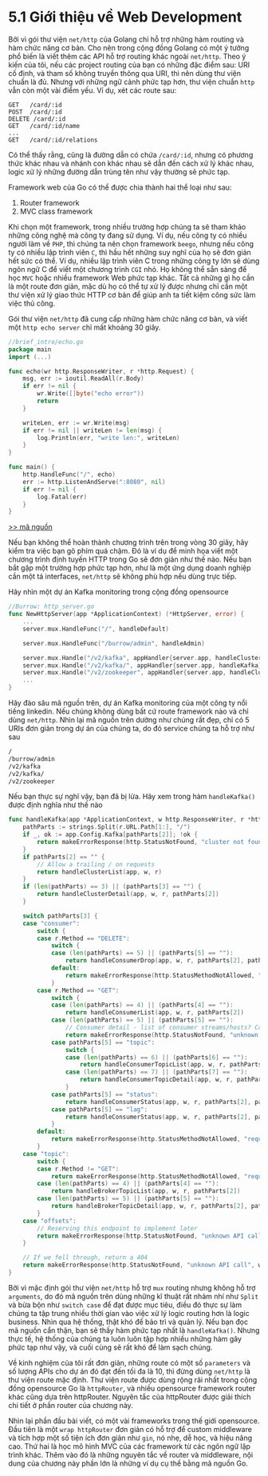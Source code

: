 # 5.1 Giới thiệu về Web Development

Bởi vì gói thư viện `net/http` của Golang chỉ hỗ trợ những hàm routing và hàm chức năng cơ bản. Cho nên trong cộng đồng Golang có một ý tưởng phổ biến là viết thêm các API hỗ trợ routing khác ngoài `net/http`. Theo ý kiến của tôi, nếu các project routing của bạn có những đặc điểm sau: URI cố định, và tham số không truyền thông qua URI, thì nên dùng thư viện chuẩn là đủ. Nhưng với những ngữ cảnh phức tạp hơn, thư viện chuẩn `http` vẫn còn một vài điểm yếu. Ví dụ, xét các route sau:
 
```
GET   /card/:id
POST  /card/:id
DELETE /card/:id
GET   /card/:id/name
...
GET   /card/:id/relations
```

Có thể thấy rằng, cũng là đường dẫn có chứa `/card/:id`, nhưng có phương thức khác nhau và nhánh con khác nhau sẽ dẫn đến cách xử lý khác nhau, logic xử lý những đường dẫn trùng tên như vậy thường sẽ phức tạp.

Framework web của Go có thể được chia thành hai thể loại như sau:

1. Router framework
2. MVC class framework

Khi chọn một framework, trong nhiều trường hợp chúng ta sẽ tham khảo những công nghệ mà công ty đang sử dụng. Ví dụ, nếu công ty có nhiều người làm về `PHP`, thì chúng ta nên chọn framework `beego`, nhưng nếu công ty có nhiều lập trình viên `C`, thì hầu hết những suy nghĩ của họ sẽ đơn giản hết sức có thể. Ví dụ, nhiều lập trình viên C trong những công ty lớn sẽ dùng ngôn ngữ C để viết một chương trình `CGI` nhỏ. Họ không thể sẵn sàng để học `MVC` hoặc nhiều framework Web phức tạp khác. Tất cả những gì họ cần là một route đơn giản, mặc dù họ có thể tự xử lý được nhưng chỉ cần một thư viện xử lý giao thức HTTP cơ bản để giúp anh ta tiết kiệm công sức làm việc thủ công.

Gói thư viện `net/http` đã cung cấp những hàm chức năng cơ bản, và viết một `http echo server` chỉ mất khoảng 30 giây.

```go
//brief_intro/echo.go
package main
import (...)

func echo(wr http.ResponseWriter, r *http.Request) {
    msg, err := ioutil.ReadAll(r.Body)
    if err != nil {
        wr.Write([]byte("echo error"))
        return
    }

    writeLen, err := wr.Write(msg)
    if err != nil || writeLen != len(msg) {
        log.Println(err, "write len:", writeLen)
    }
}

func main() {
    http.HandleFunc("/", echo)
    err := http.ListenAndServe(":8080", nil)
    if err != nil {
        log.Fatal(err)
    }
}
```

[>> mã nguồn](../examples/ch5/ch5.1/brief-intro.go) 

Nếu bạn không thể hoàn thành chương trình trên trong vòng 30 giây, hãy kiểm tra việc bạn gõ phím quá chậm. Đó là ví dụ để minh họa viết một chương trình định tuyến HTTP trong Go sẽ đơn giản như thế nào. Nếu bạn bắt gặp một trường hợp phức tạp hơn, như là một ứng dụng doanh nghiệp cần một tá interfaces, `net/http` sẽ không phù hợp nếu dùng trực tiếp.

Hãy nhìn một dự án Kafka monitoring trong cộng đồng opensource

```go
//Burrow: http_server.go
func NewHttpServer(app *ApplicationContext) (*HttpServer, error) {
    ...
    server.mux.HandleFunc("/", handleDefault)

    server.mux.HandleFunc("/burrow/admin", handleAdmin)

    server.mux.Handle("/v2/kafka", appHandler{server.app, handleClusterList})
    server.mux.Handle("/v2/kafka/", appHandler{server.app, handleKafka})
    server.mux.Handle("/v2/zookeeper", appHandler{server.app, handleClusterList})
    ...
}
```

Hãy đào sâu mã nguồn trên, dự án Kafka monitoring của một công ty nổi tiếng linkedin. Nếu chúng không dùng bất cứ route framework nào và chỉ dùng `net/http`. Nhìn lại mã nguồn trên dường như chúng rất đẹp, chỉ có 5 URIs đơn giản trong dự án của chúng ta, do đó service chúng ta hỗ trợ như sau

```sh
/
/burrow/admin
/v2/kafka
/v2/kafka/
/v2/zookeeper
```

Nếu bạn thực sự nghĩ vậy, bạn đã bị lừa. Hãy xem trong hàm `handleKafka()` được định nghĩa như thế nào

```go
func handleKafka(app *ApplicationContext, w http.ResponseWriter, r *http.Request) (int, string) {
    pathParts := strings.Split(r.URL.Path[1:], "/")
    if _, ok := app.Config.Kafka[pathParts[2]]; !ok {
        return makeErrorResponse(http.StatusNotFound, "cluster not found", w, r)
    }
    if pathParts[2] == "" {
        // Allow a trailing / on requests
        return handleClusterList(app, w, r)
    }
    if (len(pathParts) == 3) || (pathParts[3] == "") {
        return handleClusterDetail(app, w, r, pathParts[2])
    }

    switch pathParts[3] {
    case "consumer":
        switch {
        case r.Method == "DELETE":
            switch {
            case (len(pathParts) == 5) || (pathParts[5] == ""):
                return handleConsumerDrop(app, w, r, pathParts[2], pathParts[4])
            default:
                return makeErrorResponse(http.StatusMethodNotAllowed, "request method not supported", w, r)
            }
        case r.Method == "GET":
            switch {
            case (len(pathParts) == 4) || (pathParts[4] == ""):
                return handleConsumerList(app, w, r, pathParts[2])
            case (len(pathParts) == 5) || (pathParts[5] == ""):
                // Consumer detail - list of consumer streams/hosts? Can be config info later
                return makeErrorResponse(http.StatusNotFound, "unknown API call", w, r)
            case pathParts[5] == "topic":
                switch {
                case (len(pathParts) == 6) || (pathParts[6] == ""):
                    return handleConsumerTopicList(app, w, r, pathParts[2], pathParts[4])
                case (len(pathParts) == 7) || (pathParts[7] == ""):
                    return handleConsumerTopicDetail(app, w, r, pathParts[2], pathParts[4], pathParts[6])
                }
            case pathParts[5] == "status":
                return handleConsumerStatus(app, w, r, pathParts[2], pathParts[4], false)
            case pathParts[5] == "lag":
                return handleConsumerStatus(app, w, r, pathParts[2], pathParts[4], true)
            }
        default:
            return makeErrorResponse(http.StatusMethodNotAllowed, "request method not supported", w, r)
        }
    case "topic":
        switch {
        case r.Method != "GET":
            return makeErrorResponse(http.StatusMethodNotAllowed, "request method not supported", w, r)
        case (len(pathParts) == 4) || (pathParts[4] == ""):
            return handleBrokerTopicList(app, w, r, pathParts[2])
        case (len(pathParts) == 5) || (pathParts[5] == ""):
            return handleBrokerTopicDetail(app, w, r, pathParts[2], pathParts[4])
        }
    case "offsets":
        // Reserving this endpoint to implement later
        return makeErrorResponse(http.StatusNotFound, "unknown API call", w, r)
    }

    // If we fell through, return a 404
    return makeErrorResponse(http.StatusNotFound, "unknown API call", w, r)
}
```

Bởi vì mặc định gói thư viện `net/http` hỗ trợ `mux` routing nhưng không hỗ trợ `arguments`, do đó mã nguồn trên dùng những kĩ thuật rất nhảm nhí như `Split` và bừa bộn như `switch case` để đạt được mục tiêu, điều đó thực sự làm chúng ta tập trung nhiều thời gian vào việc xử lý logic routing hơn là logic business. Nhìn qua hệ thống, thật khó để bảo trì và quản lý. Nếu bạn đọc mã nguồn cẩn thận, bạn sẽ thấy hàm phức tạp nhất là `handleKafka()`. Nhưng thực tế, hệ thống của chúng ta luôn luôn tập hợp nhiều những hàm gây phức tạp như vậy, và cuối cùng sẽ rất khó để làm sạch chúng.

Về kinh nghiệm của tôi rất đơn giản, những route có một số `parameters` và số lượng APIs cho dự án đó đạt đến tối đa là 10, thì đừng dùng `net/http` là thư viện route mặc định. Thư viện route được dùng rộng rãi nhất trong cộng đồng opensource Go là `httpRouter`, và nhiều opensource framework router khác cũng dựa trên httpRouter. Nguyên tắc của httpRouter được giải thích chi tiết ở phần router của chương này.

Nhìn lại phần đầu bài viết, có một vài frameworks trong thế giới opensource. Đầu tiên là một `wrap httpRouter` đơn giản có hỗ trợ để custom middleware và tích hợp một số tiện ích đơn giản như `gin`, nó nhẹ, dễ học, và hiệu nâng cao. Thứ hai là học mô hình MVC của các framework từ các ngôn ngữ lập trình khác.
Thêm vào đó là những nguyên tắc về router và middleware, nội dung của chương này phần lớn là những ví dụ cụ thể bằng mã nguồn Go.
